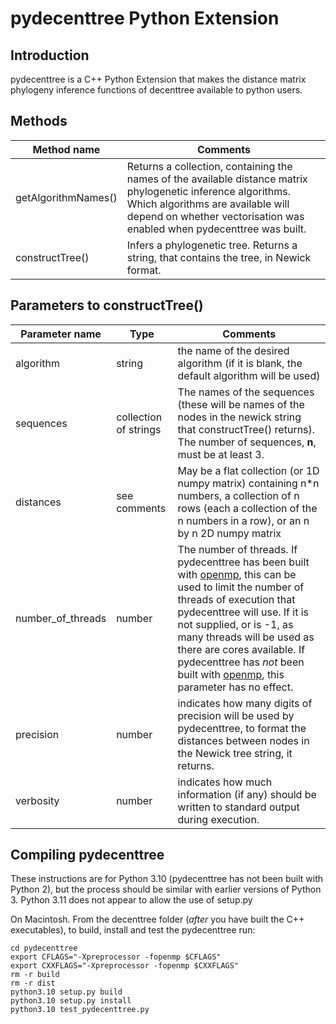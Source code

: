 <h1>pydecenttree Python Extension</h1>
<h2>Introduction</h2>
pydecenttree is a C++ Python Extension that makes the distance matrix phylogeny inference functions of decenttree available to python users.

<h2>Methods</h2>

| Method name | Comments |
|-------------|---|
| getAlgorithmNames() | Returns a collection, containing the names of the available distance matrix phylogenetic inference algorithms.  Which algorithms are available will depend on whether vectorisation was enabled when pydecenttree was built. |
| constructTree() | Infers a phylogenetic tree. Returns a string, that contains the tree, in Newick format. | 

<h2>Parameters to constructTree()</h2>

| Parameter name | Type | Comments |
|-------------|---|---|
| algorithm | string | the name of the desired algorithm (if it is blank, the default algorithm  will be used) |
| sequences | collection of strings | The names of the sequences (these will be names of the nodes in the newick string that constructTree() returns). The number of sequences, **n**, must be at least 3.
| distances | see comments | May be a flat collection (or 1D numpy matrix) containing n*n numbers, a collection of n rows (each a collection of the n numbers in a row), or an n by n 2D numpy matrix
| number_of_threads | number | The number of threads.  If pydecenttree has been built with [openmp](https://en.wikipedia.org/wiki/OpenMP), this can be used to limit the number of threads of execution that pydecenttree will use. If it is not supplied, or is -1, as many threads will be used as there are cores available.  If pydecenttree has _not_ been built with [openmp](https://en.wikipedia.org/wiki/OpenMP), this parameter has no effect.
| precision | number | indicates how many digits of precision will be used by pydecenttree, to format the distances between nodes in the Newick tree string, it returns.
| verbosity | number | indicates how much information (if any) should be written to standard output during execution.

<h2>Compiling pydecenttree</h2>
These instructions are for Python 3.10 (pydecenttree has not been built with Python 2), but the process should be similar with earlier versions of Python 3.
Python 3.11 does not appear to allow the use of setup.py

On Macintosh.  From the decenttree folder (*after* you have built the C++ executables), to build,
install and test the pydecenttree run:

```
cd pydecenttree
export CFLAGS="-Xpreprocessor -fopenmp $CFLAGS"
export CXXFLAGS="-Xpreprocessor -fopenmp $CXXFLAGS"
rm -r build
rm -r dist
python3.10 setup.py build 
python3.10 setup.py install
python3.10 test_pydecenttree.py
```

